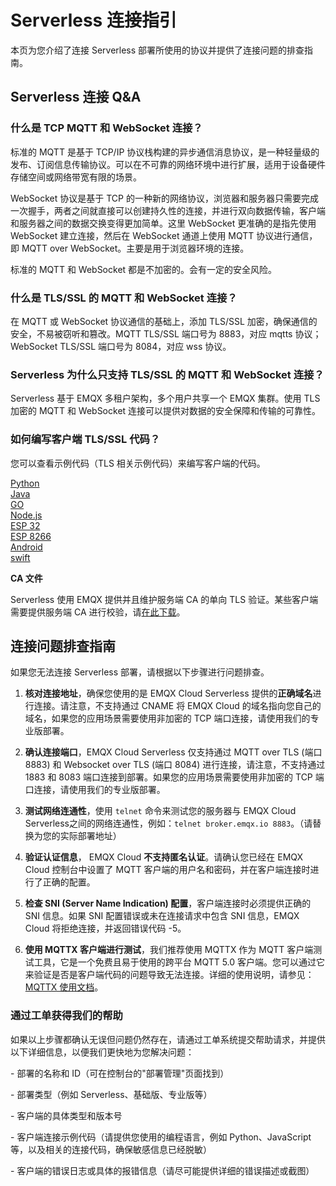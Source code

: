 <!-- markdownlint-disable MD001 -->

# Serverless 连接指引

本页为您介绍了连接 Serverless 部署所使用的协议并提供了连接问题的排查指南。

## Serverless 连接 Q&A

### 什么是 TCP MQTT 和 WebSocket 连接？

标准的 MQTT 是基于 TCP/IP 协议栈构建的异步通信消息协议，是一种轻量级的发布、订阅信息传输协议。可以在不可靠的网络环境中进行扩展，适用于设备硬件存储空间或网络带宽有限的场景。

WebSocket 协议是基于 TCP 的一种新的网络协议，浏览器和服务器只需要完成一次握手，两者之间就直接可以创建持久性的连接，并进行双向数据传输，客户端和服务器之间的数据交换变得更加简单。这里 WebSocket 更准确的是指先使用 WebSocket 建立连接，然后在 WebSocket 通道上使用 MQTT 协议进行通信，即 MQTT over WebSocket。主要是用于浏览器环境的连接。

标准的 MQTT 和 WebSocket 都是不加密的。会有一定的安全风险。

### 什么是 TLS/SSL 的 MQTT 和 WebSocket 连接？

在 MQTT 或 WebSocket 协议通信的基础上，添加 TLS/SSL 加密，确保通信的安全，不易被窃听和篡改。MQTT TLS/SSL 端口号为 8883，对应 mqtts 协议； WebSocket TLS/SSL 端口号为 8084，对应 wss 协议。


### Serverless 为什么只支持 TLS/SSL 的 MQTT 和 WebSocket 连接？

Serverless 基于 EMQX 多租户架构，多个用户共享一个 EMQX 集群。使用 TLS 加密的 MQTT 和 WebSocket 连接可以提供对数据的安全保障和传输的可靠性。


### 如何编写客户端 TLS/SSL 代码？

您可以查看示例代码（TLS 相关示例代码）来编写客户端的代码。

[Python](https://github.com/emqx/MQTT-Client-Examples/tree/master/mqtt-client-Python3)<br>
[Java](https://github.com/emqx/MQTT-Client-Examples/tree/master/mqtt-client-Java)<br>
[GO](https://github.com/emqx/MQTT-Client-Examples/tree/master/mqtt-client-Go)<br>
[Node.js](https://github.com/emqx/MQTT-Client-Examples/tree/master/mqtt-client-Node.js)<br>
[ESP 32](https://github.com/emqx/MQTT-Client-Examples/tree/master/mqtt-client-ESP32)<br>
[ESP 8266](https://github.com/emqx/MQTT-Client-Examples/tree/master/mqtt-client-ESP8266)<br>
[Android](https://github.com/emqx/MQTT-Client-Examples/tree/master/mqtt-client-Android)<br>
[swift](https://github.com/emqx/MQTT-Client-Examples/tree/master/mqtt-client-swift)<br>

**CA 文件**

Serverless 使用 EMQX 提供并且维护服务端 CA 的单向 TLS 验证。某些客户端需要提供服务端 CA 进行校验，请[在此下载](https://assets.emqx.com/data/emqxsl-ca.crt)。


## 连接问题排查指南

如果您无法连接 Serverless 部署，请根据以下步骤进行问题排查。

1. **核对连接地址**，确保您使用的是 EMQX Cloud Serverless 提供的**正确域名**进行连接。请注意，不支持通过 CNAME 将 EMQX Cloud 的域名指向您自己的域名，如果您的应用场景需要使用非加密的 TCP 端口连接，请使用我们的专业版部署。


2. **确认连接端口**，EMQX Cloud Serverless 仅支持通过 MQTT over TLS (端口 8883) 和 Websocket over TLS (端口 8084) 进行连接，请注意，不支持通过 1883 和 8083 端口连接到部署。如果您的应用场景需要使用非加密的 TCP 端口连接，请使用我们的专业版部署。


3. **测试网络连通性**，使用 `telnet` 命令来测试您的服务器与 EMQX Cloud Serverless之间的网络连通性，例如：`telnet broker.emqx.io 8883`。（请替换为您的实际部署地址）


4. **验证认证信息**， EMQX Cloud **不支持匿名认证**。请确认您已经在 EMQX Cloud 控制台中设置了 MQTT 客户端的用户名和密码，并在客户端连接时进行了正确的配置。


5. **检查 SNI (Server Name Indication) 配置**，客户端连接时必须提供正确的 SNI 信息。如果 SNI 配置错误或未在连接请求中包含 SNI 信息，EMQX Cloud 将拒绝连接，并返回错误代码 -5。


6. **使用 MQTTX 客户端进行测试**，我们推荐使用 MQTTX 作为 MQTT 客户端测试工具，它是一个免费且易于使用的跨平台 MQTT 5.0 客户端。您可以通过它来验证是否是客户端代码的问题导致无法连接。详细的使用说明，请参见：[MQTTX 使用文档](../connect_to_deployments/mqttx.md)。

### 通过工单获得我们的帮助
如果以上步骤都确认无误但问题仍然存在，请通过工单系统提交帮助请求，并提供以下详细信息，以便我们更快地为您解决问题：

  \- 部署的名称和 ID（可在控制台的"部署管理"页面找到）

  \- 部署类型（例如 Serverless、基础版、专业版等）

  \- 客户端的具体类型和版本号

  \- 客户端连接示例代码（请提供您使用的编程语言，例如 Python、JavaScript 等，以及相关的连接代码，确保敏感信息已经脱敏）

  \- 客户端的错误日志或具体的报错信息（请尽可能提供详细的错误描述或截图）

